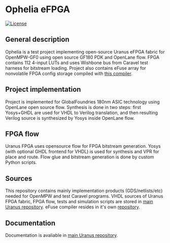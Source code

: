 # Ophelia eFPGA

[![License](https://img.shields.io/badge/License-Apache%202.0-blue.svg)](https://opensource.org/licenses/Apache-2.0) 

## General description

Ophelia is a test project implementing open-source Uranus eFPGA fabric for OpenMPW-GF0 using open source GF180 PDK and OpenLane flow. FPGA contains 112 4-input LUTs and uses Wishbone bus from Caravel test harness for bitstream loading. Project also contains eFuse array for nonvolatile FPGA config storage compiled with [this compiler](https://github.com/egorxe/gf180_efuse_compiler).

## Project implementation

Project is implemented for GlobalFoundries 180nm ASIC technology using OpenLane open source flow. Synthesis is done in two steps: first Yosys+GHDL are used for VHDL to Verilog translation, and then resulting Verilog source is synthesized by Yosys inside OpenLane flow. 

## FPGA flow

Uranus FPGA uses opensource flow for FPGA bitstream generation. Yosys (with optional GHDL frontend for VHDL) is used for synthesis and VPR for place and route. Flow glue and bitstream generation is done by custom Python scripts.

## Sources

This repository contains mainly implementation products (GDS/netlists/etc) needed for OpenMPW and test Caravel programs. VHDL sources of Uranus FPGA fabric, FPGA flow, tests and simulation scripts are stored in [main Uranus repository](https://github.com/egorxe/uranus_fpga). eFuse compiler resides in it's own [repository](https://github.com/egorxe/gf180_efuse_compiler).

## Documentation

Documentation is avaliable in [main Uranus repository](https://github.com/egorxe/uranus_fpga/blob/main/docs/index.rst).
